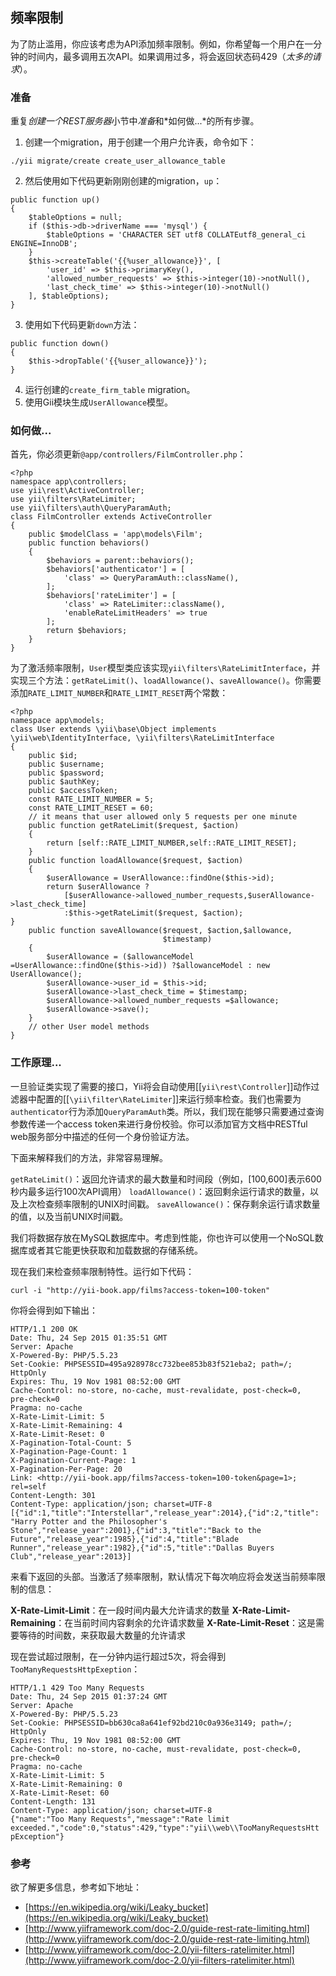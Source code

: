 ## 频率限制

为了防止滥用，你应该考虑为API添加频率限制。例如，你希望每一个用户在一分钟的时间内，最多调用五次API。如果调用过多，将会返回状态码429（*太多的请求*）。

### 准备

重复*创建一个REST服务器*小节中*准备*和*如何做...*的所有步骤。

1. 创建一个migration，用于创建一个用户允许表，命令如下：

```
./yii migrate/create create_user_allowance_table
```

2. 然后使用如下代码更新刚刚创建的migration，`up`：

```
public function up()
{
    $tableOptions = null;
    if ($this->db->driverName === 'mysql') {
        $tableOptions = 'CHARACTER SET utf8 COLLATEutf8_general_ci ENGINE=InnoDB';
    }
    $this->createTable('{{%user_allowance}}', [
        'user_id' => $this->primaryKey(),
        'allowed_number_requests' => $this->integer(10)->notNull(),
        'last_check_time' => $this->integer(10)->notNull()
    ], $tableOptions);
}
```

3. 使用如下代码更新`down`方法：

```
public function down()
{
    $this->dropTable('{{%user_allowance}}');
}
```

4. 运行创建的`create_firm_table` migration。
5. 使用Gii模块生成`UserAllowance`模型。

### 如何做...

首先，你必须更新`@app/controllers/FilmController.php`：

```
<?php
namespace app\controllers;
use yii\rest\ActiveController;
use yii\filters\RateLimiter;
use yii\filters\auth\QueryParamAuth;
class FilmController extends ActiveController
{
    public $modelClass = 'app\models\Film';
    public function behaviors()
    {
        $behaviors = parent::behaviors();
        $behaviors['authenticator'] = [
            'class' => QueryParamAuth::className(),
        ];
        $behaviors['rateLimiter'] = [
            'class' => RateLimiter::className(),
            'enableRateLimitHeaders' => true
        ];
        return $behaviors;
    }
}
```

为了激活频率限制，`User`模型类应该实现`yii\filters\RateLimitInterface`，并实现三个方法：`getRateLimit()`、`loadAllowance()`、`saveAllowance()`。你需要添加`RATE_LIMIT_NUMBER`和`RATE_LIMIT_RESET`两个常数：

```
<?php
namespace app\models;
class User extends \yii\base\Object implements \yii\web\IdentityInterface, \yii\filters\RateLimitInterface
{
    public $id;
    public $username;
    public $password;
    public $authKey;
    public $accessToken;
    const RATE_LIMIT_NUMBER = 5;
    const RATE_LIMIT_RESET = 60;
    // it means that user allowed only 5 requests per one minute
    public function getRateLimit($request, $action)
    {
        return [self::RATE_LIMIT_NUMBER,self::RATE_LIMIT_RESET];
    }
    public function loadAllowance($request, $action)
    {
        $userAllowance = UserAllowance::findOne($this->id);
        return $userAllowance ?
            [$userAllowance->allowed_number_requests,$userAllowance->last_check_time] 
            :$this->getRateLimit($request, $action);
}
    public function saveAllowance($request, $action,$allowance,
                                  $timestamp)
    {
        $userAllowance = ($allowanceModel =UserAllowance::findOne($this->id)) ?$allowanceModel : new UserAllowance();
        $userAllowance->user_id = $this->id;
        $userAllowance->last_check_time = $timestamp;
        $userAllowance->allowed_number_requests =$allowance;
        $userAllowance->save();
    }
    // other User model methods
}
```

### 工作原理...

一旦验证类实现了需要的接口，Yii将会自动使用\[\[`yii\rest\Controller`\]\]动作过滤器中配置的\[\[`\yii\filter\RateLimiter`\]\]来运行频率检查。我们也需要为`authenticator`行为添加`QueryParamAuth`类。所以，我们现在能够只需要通过查询参数传递一个access token来进行身份校验。你可以添加官方文档中RESTful web服务部分中描述的任何一个身份验证方法。

下面来解释我们的方法，非常容易理解。

`getRateLimit()`：返回允许请求的最大数量和时间段（例如，[100,600]表示600秒内最多运行100次API调用）
`loadAllowance()`：返回剩余运行请求的数量，以及上次检查频率限制的UNIX时间戳。
`saveAllowance()`：保存剩余运行请求数量的值，以及当前UNIX时间戳。

我们将数据存放在MySQL数据库中。考虑到性能，你也许可以使用一个NoSQL数据库或者其它能更快获取和加载数据的存储系统。

现在我们来检查频率限制特性。运行如下代码：

```
curl -i "http://yii-book.app/films?access-token=100-token"
```

你将会得到如下输出：

```
HTTP/1.1 200 OK
Date: Thu, 24 Sep 2015 01:35:51 GMT
Server: Apache
X-Powered-By: PHP/5.5.23
Set-Cookie: PHPSESSID=495a928978cc732bee853b83f521eba2; path=/;
HttpOnly
Expires: Thu, 19 Nov 1981 08:52:00 GMT
Cache-Control: no-store, no-cache, must-revalidate, post-check=0,
pre-check=0
Pragma: no-cache
X-Rate-Limit-Limit: 5
X-Rate-Limit-Remaining: 4
X-Rate-Limit-Reset: 0
X-Pagination-Total-Count: 5
X-Pagination-Page-Count: 1
X-Pagination-Current-Page: 1
X-Pagination-Per-Page: 20
Link: <http://yii-book.app/films?access-token=100-token&page=1>;
rel=self
Content-Length: 301
Content-Type: application/json; charset=UTF-8
[{"id":1,"title":"Interstellar","release_year":2014},{"id":2,"title":
"Harry Potter and the Philosopher's
Stone","release_year":2001},{"id":3,"title":"Back to the
Future","release_year":1985},{"id":4,"title":"Blade
Runner","release_year":1982},{"id":5,"title":"Dallas Buyers
Club","release_year":2013}]
```

来看下返回的头部。当激活了频率限制，默认情况下每次响应将会发送当前频率限制的信息：

**X-Rate-Limit-Limit**：在一段时间内最大允许请求的数量
**X-Rate-Limit-Remaining**：在当前时间内容剩余的允许请求数量
**X-Rate-Limit-Reset**：这是需要等待的时间数，来获取最大数量的允许请求

现在尝试超过限制，在一分钟内运行超过5次，将会得到`TooManyRequestsHttpExeption`：

```
HTTP/1.1 429 Too Many Requests
Date: Thu, 24 Sep 2015 01:37:24 GMT
Server: Apache
X-Powered-By: PHP/5.5.23
Set-Cookie: PHPSESSID=bb630ca8a641ef92bd210c0a936e3149; path=/;
HttpOnly
Expires: Thu, 19 Nov 1981 08:52:00 GMT
Cache-Control: no-store, no-cache, must-revalidate, post-check=0,
pre-check=0
Pragma: no-cache
X-Rate-Limit-Limit: 5
X-Rate-Limit-Remaining: 0
X-Rate-Limit-Reset: 60
Content-Length: 131
Content-Type: application/json; charset=UTF-8
{"name":"Too Many Requests","message":"Rate limit
exceeded.","code":0,"status":429,"type":"yii\\web\\TooManyRequestsHtt
pException"}
```

### 参考

欲了解更多信息，参考如下地址：

- [https://en.wikipedia.org/wiki/Leaky_bucket](https://en.wikipedia.org/wiki/Leaky_bucket)
- [http://www.yiiframework.com/doc-2.0/guide-rest-rate-limiting.html](http://www.yiiframework.com/doc-2.0/guide-rest-rate-limiting.html)
- [http://www.yiiframework.com/doc-2.0/yii-filters-ratelimiter.html](http://www.yiiframework.com/doc-2.0/yii-filters-ratelimiter.html)